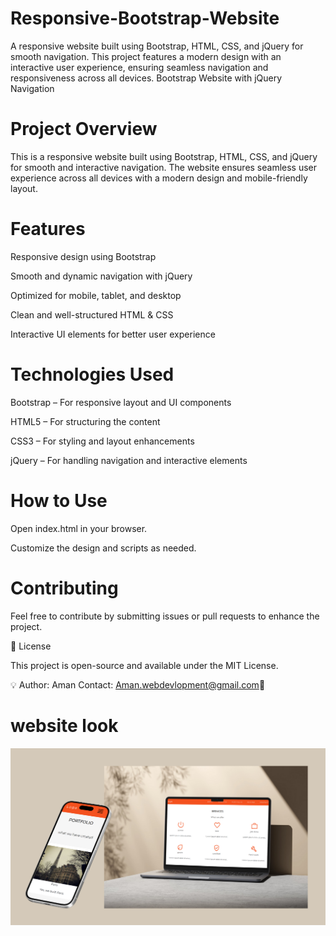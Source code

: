 # Responsive-Bootstrap-Website
A responsive website built using Bootstrap, HTML, CSS, and jQuery for smooth navigation. This project features a modern design with an interactive user experience, ensuring seamless navigation and responsiveness across all devices.
Bootstrap Website with jQuery Navigation

# Project Overview

This is a responsive website built using Bootstrap, HTML, CSS, and jQuery for smooth and interactive navigation. The website ensures seamless user experience across all devices with a modern design and mobile-friendly layout.

# Features

Responsive design using Bootstrap

Smooth and dynamic navigation with jQuery

Optimized for mobile, tablet, and desktop

Clean and well-structured HTML & CSS

Interactive UI elements for better user experience

# Technologies Used

Bootstrap – For responsive layout and UI components

HTML5 – For structuring the content

CSS3 – For styling and layout enhancements

jQuery – For handling navigation and interactive elements

# How to Use
Open index.html in your browser.

Customize the design and scripts as needed.

# Contributing

Feel free to contribute by submitting issues or pull requests to enhance the project.

📜 License

This project is open-source and available under the MIT License.

💡 Author: Aman Contact: Aman.webdevlopment@gmail.com📩

# website look 
![Alt Text](https://github.com/Amanwebdevlopment/Responsive-Bootstrap-Website/blob/9af8bda0e253009c8797cc20bbba600d911b8078/Untitled%20design%20(2).png)


